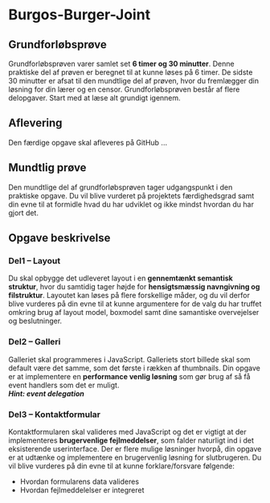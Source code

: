 # Burgos-Burger-Joint

## Grundforløbsprøve
Grundforløbsprøven varer samlet set **6 timer og 30 minutter**. Denne praktiske del af prøven er beregnet til at kunne løses på 6 timer. De sidste 30 minutter er afsat til den mundtlige del af prøven, hvor du fremlægger din løsning for din lærer og en censor. Grundforløbsprøven består af flere delopgaver. Start med at læse alt grundigt igennem.

## Aflevering
Den færdige opgave skal afleveres på GitHub ...

## Mundtlig prøve
Den mundtlige del af grundforløbsprøven tager udgangspunkt i den praktiske opgave. Du vil blive vurderet på projektets færdighedsgrad samt din evne til at formidle hvad du har udviklet og ikke mindst hvordan du har gjort det.

## Opgave beskrivelse

### Del1 – Layout
Du skal opbygge det udleveret layout i en **gennemtænkt semantisk struktur**, hvor du samtidig tager højde for **hensigtsmæssig navngivning og filstruktur**. Layoutet kan løses på flere forskellige måder, og du vil derfor blive vurderes på din evne til at kunne argumentere for de valg du har truffet omkring brug af layout model, boxmodel samt dine samantiske overvejelser og beslutninger.

### Del2 – Galleri
Galleriet skal programmeres i JavaScript. 
Galleriets stort billede skal som default være det samme, som det første i rækken af thumbnails. Din opgave er at implementere en **performance venlig løsning** som gør brug af så få event handlers som det er muligt.<br>
***Hint: event delegation***

### Del3 – Kontaktformular
Kontaktformularen skal valideres med JavaScript og det er vigtigt at der implementeres **brugervenlige fejlmeddelser**, som falder naturligt ind i det eksisterende userinterface. Der er flere mulige løsninger hvorpå, din opgave er at udtænke og implementere en brugervenlig løsning for slutbrugeren. Du vil blive vurderes på din evne til at kunne forklare/forsvare følgende: 

* Hvordan formularens data valideres
* Hvordan fejlmeddelelser er integreret
 





